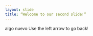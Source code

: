 ```yaml
---
layout: slide
title: “Welcome to our second slide!”
---
```

algo nuevo
Use the left arrow to go back!
